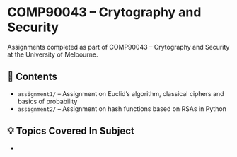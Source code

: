 # COMP90043 – Crytography and Security

Assignments completed as part of COMP90043 – Crytography and Security at the University of Melbourne.

## 📝 Contents

- `assignment1/` – Assignment on Euclid’s algorithm, classical ciphers and basics of probability
- `assignment2/` – Assignment on hash functions based on RSAs in Python

## 💡 Topics Covered In Subject

- 
